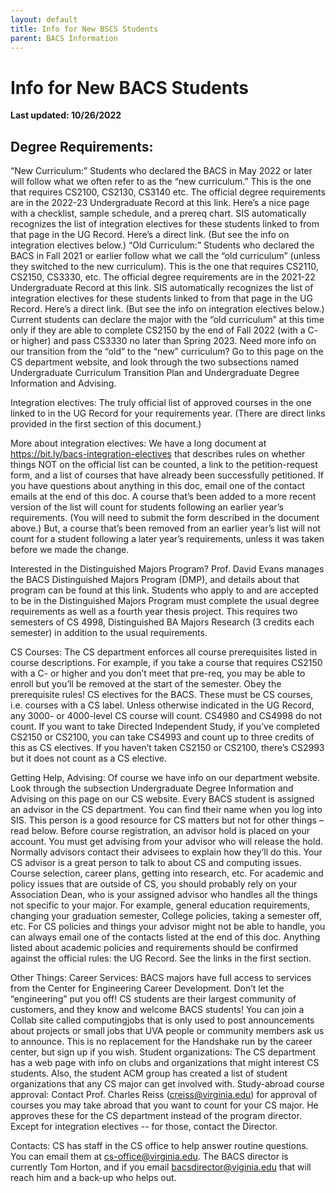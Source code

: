 ```yaml
---
layout: default
title: Info for New BSCS Students
parent: BACS Information
---
```


# Info for New BACS Students

__Last updated: 10/26/2022__

## Degree Requirements:
“New Curriculum:” Students who declared the BACS in May 2022 or later will follow what we often refer to as the “new curriculum.”  This is the one that requires CS2100, CS2130, CS3140 etc.
The official degree requirements are in the 2022-23 Undergraduate Record at this link. 
Here’s a nice page with a checklist, sample schedule, and a prereq chart.
SIS automatically recognizes the list of integration electives for these students linked to from that page in the UG Record. Here’s a direct link. (But see the info on integration electives below.)
“Old Curriculum:” Students who declared the BACS in Fall 2021 or earlier follow what we call the “old curriculum” (unless they switched to the new curriculum). This is the one that requires CS2110, CS2150, CS3330, etc.
The official degree requirements are in the 2021-22 Undergraduate Record at this link.
SIS automatically recognizes the list of integration electives for these students linked to from that page in the UG Record. Here’s a direct link. (But see the info on integration electives below.)
Current students can declare the major with the “old curriculum” at this time only if they are able to complete CS2150 by the end of Fall 2022 (with a C- or higher) and pass CS3330 no later than Spring 2023.
Need more info on our transition from the “old” to the “new” curriculum?
Go to this page on the CS department website, and look through the two subsections named Undergraduate Curriculum Transition Plan and Undergraduate Degree Information and Advising.

Integration electives:  The truly official list of approved courses in the one linked to in the UG Record for your requirements year. (There are direct links provided in the first section of this document.)

More about integration electives:  We have a long document at https://bit.ly/bacs-integration-electives  that describes rules on whether things NOT on the official list can be counted, a link to the petition-request form, and a list of courses that have already been successfully petitioned. If you have questions about anything in this doc, email one of the contact emails at the end of this doc.
A course that’s been added to a more recent version of the list will count for students following an earlier year’s requirements. (You will need to submit the form described in the document above.)
But, a course that’s been removed from an earlier year’s list will not count for a student following a later year’s requirements, unless it was taken before we made the change.


Interested in the Distinguished Majors Program?  Prof. David Evans manages the BACS Distinguished Majors Program (DMP), and details about that program can be found at this link.  Students who apply to and are accepted to be in the Distinguished Majors Program must complete the usual degree requirements as well as a fourth year thesis project. This requires two semesters of CS 4998, Distinguished BA Majors Research (3 credits each semester) in addition to the usual requirements.

CS Courses:
The CS department enforces all course prerequisites listed in course descriptions. For example, if you take a course that requires CS2150 with a C- or higher and you don’t meet that pre-req, you may be able to enroll but you’ll be removed at the start of the semester. Obey the prerequisite rules!
CS electives for the BACS.  These must be CS courses, i.e. courses with a CS label. Unless otherwise indicated in the UG Record, any 3000- or 4000-level CS course will count. CS4980 and CS4998 do not count.
If you want to take Directed Independent Study, if you’ve completed CS2150 or CS2100, you can take CS4993 and count up to three credits of this as CS electives.  If you haven’t taken CS2150 or CS2100, there’s CS2993 but it does not count as a CS elective.

Getting Help, Advising:
Of course we have info on our department website.  Look through the subsection Undergraduate Degree Information and Advising on this page on our CS website.
Every BACS student is assigned an advisor in the CS department. You can find their name when you log into SIS. This person is a good resource for CS matters but not for other things – read below.
Before course registration, an advisor hold is placed on your account. You must get advising from your advisor who will release the hold. Normally advisors contact their advisees to explain how they’ll do this.
Your CS advisor is a great person to talk to about CS and computing issues. Course selection, career plans, getting into research, etc.
For academic and policy issues that are outside of CS, you should probably rely on your Association Dean, who is your assigned advisor who handles all the things not specific to your major. For example, general education requirements, changing your graduation semester, College policies, taking a semester off, etc.
For CS policies and things your advisor might not be able to handle, you can always email one of the contacts listed at the end of this doc. 
Anything listed about academic policies and requirements should be confirmed against the official rules: the UG Record.  See the links in the first section.

Other Things:
Career Services:  BACS majors have full access to services from the Center for Engineering Career Development. Don’t let the “engineering” put you off!  CS students are their largest community of customers, and they know and welcome BACS students!
You can join a Collab site called computingjobs that is only used to post announcements about projects or small jobs that UVA people or community members ask us to announce. This is no replacement for the Handshake run by the career center, but sign up if you wish.
Student organizations: The CS department has a web page with info on clubs and organizations that might interest CS students. Also, the student ACM group has created a list of student organizations that any CS major can get involved with. 
Study-abroad course approval:  Contact Prof. Charles Reiss (creiss@virginia.edu) for approval of courses you may take abroad that you want to count for your CS major. He approves these for the CS department instead of the program director. Except for integration electives -- for those, contact the Director.

Contacts:
CS has staff in the CS office to help answer routine questions. You can email them at cs-office@virginia.edu. 
The BACS director is currently Tom Horton, and if you email bacsdirector@viginia.edu that will reach him and a back-up who helps out.